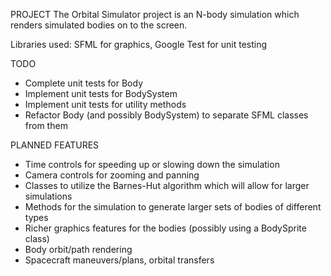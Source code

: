 PROJECT
The Orbital Simulator project is an N-body simulation which renders simulated bodies on to the screen.

Libraries used: SFML for graphics, Google Test for unit testing

TODO
- Complete unit tests for Body
- Implement unit tests for BodySystem
- Implement unit tests for utility methods
- Refactor Body (and possibly BodySystem) to separate SFML classes from them

PLANNED FEATURES
- Time controls for speeding up or slowing down the simulation
- Camera controls for zooming and panning
- Classes to utilize the Barnes-Hut algorithm which will allow for larger simulations
- Methods for the simulation to generate larger sets of bodies of different types
- Richer graphics features for the bodies (possibly using a BodySprite class)
- Body orbit/path rendering
- Spacecraft maneuvers/plans, orbital transfers